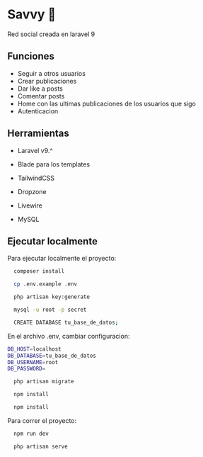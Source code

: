 
# Savvy 🤖

Red social creada en laravel 9





## Funciones

- Seguir a otros usuarios
- Crear publicaciones
- Dar like a posts
- Comentar posts
- Home con las ultimas publicaciones de los usuarios que sigo
- Autenticacion




## Herramientas

- Laravel v9.^

- Blade para los templates

- TailwindCSS

- Dropzone

- Livewire

- MySQL




## Ejecutar localmente

Para ejecutar localmente el proyecto: 

```bash
  composer install
```

```bash
  cp .env.example .env
```

```bash
  php artisan key:generate
```

```bash
  mysql -u root -p secret
```

```bash
  CREATE DATABASE tu_base_de_datos;
```

En el archivo .env, cambiar configuracion:
```bash
DB_HOST=localhost
DB_DATABASE=tu_base_de_datos
DB_USERNAME=root
DB_PASSWORD=
```

```bash
  php artisan migrate 
```

```bash
  npm install
```

```bash
  npm install
```

Para correr el proyecto:

```bash
  npm run dev
```

```bash
  php artisan serve
```
